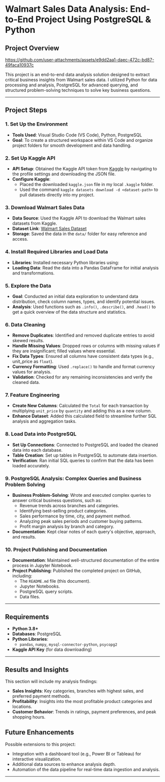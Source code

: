 # Walmart Sales Data Analysis: End-to-End Project Using PostgreSQL & Python

## Project Overview





https://github.com/user-attachments/assets/e9dd2aa1-daec-472c-bd87-49faca10937c




This project is an end-to-end data analysis solution designed to extract critical business insights from Walmart sales data. I utilized Python for data processing and analysis, PostgreSQL for advanced querying, and structured problem-solving techniques to solve key business questions. 

---

## Project Steps

### 1. Set Up the Environment
   - **Tools Used**: Visual Studio Code (VS Code), Python, PostgreSQL
   - **Goal**: To create a structured workspace within VS Code and organize project folders for smooth development and data handling.

### 2. Set Up Kaggle API
   - **API Setup**: Obtained the Kaggle API token from [Kaggle](https://www.kaggle.com/) by navigating to the profile settings and downloading the JSON file.
   - **Configure Kaggle**: 
      - Placed the downloaded `kaggle.json` file in my local `.kaggle` folder.
      - Used the command `kaggle datasets download -d <dataset-path>` to pull datasets directly into my project.

### 3. Download Walmart Sales Data
   - **Data Source**: Used the Kaggle API to download the Walmart sales datasets from Kaggle.
   - **Dataset Link**: [Walmart Sales Dataset](https://www.kaggle.com/najir0123/walmart-10k-sales-datasets)
   - **Storage**: Saved the data in the `data/` folder for easy reference and access.

### 4. Install Required Libraries and Load Data
   - **Libraries**: Installed necessary Python libraries using:
   - **Loading Data**: Read the data into a Pandas DataFrame for initial analysis and transformations.

### 5. Explore the Data
   - **Goal**: Conducted an initial data exploration to understand data distribution, check column names, types, and identify potential issues.
   - **Analysis**: Used functions such as `.info()`, `.describe()`, and `.head()` to get a quick overview of the data structure and statistics.

### 6. Data Cleaning
   - **Remove Duplicates**: Identified and removed duplicate entries to avoid skewed results.
   - **Handle Missing Values**: Dropped rows or columns with missing values if they are insignificant; filled values where essential.
   - **Fix Data Types**: Ensured all columns have consistent data types (e.g., unit_price as `float`).
   - **Currency Formatting**: Used `.replace()` to handle and format currency values for analysis.
   - **Validation**: Checked for any remaining inconsistencies and verify the cleaned data.

### 7. Feature Engineering
   - **Create New Columns**: Calculated the `Total` for each transaction by multiplying `unit_price` by `quantity` and adding this as a new column.
   - **Enhance Dataset**: Added this calculated field to streamline further SQL analysis and aggregation tasks.

### 8. Load Data into PostgreSQL
   - **Set Up Connections**: Connected to PostgreSQL and loaded the cleaned data into each database.
   - **Table Creation**: Set up tables in PostgreSQL to automate data insertion.
   - **Verification**: Ran initial SQL queries to confirm that the data has been loaded accurately.

### 9. PostgreSQL Analysis: Complex Queries and Business Problem Solving
   - **Business Problem-Solving**: Wrote and executed complex queries to answer critical business questions, such as:
     - Revenue trends across branches and categories.
     - Identifying best-selling product categories.
     - Sales performance by time, city, and payment method.
     - Analyzing peak sales periods and customer buying patterns.
     - Profit margin analysis by branch and category.
   - **Documentation**: Kept clear notes of each query's objective, approach, and results.

### 10. Project Publishing and Documentation
   - **Documentation**: Maintained well-structured documentation of the entire process in Jupyter Notebook.
   - **Project Publishing**: Published the completed project on GitHub, including:
     - The `README.md` file (this document).
     - Jupyter Notebooks.
     - PostgreSQL query scripts.
     - Data files. 

---

## Requirements

- **Python 3.8+**
- **Databases**: PostgreSQL
- **Python Libraries**:
  - `pandas`, `numpy`, `mysql-connector-python`, `psycopg2`
- **Kaggle API Key** (for data downloading)


---


## Results and Insights

This section will include my analysis findings:
- **Sales Insights**: Key categories, branches with highest sales, and preferred payment methods.
- **Profitability**: Insights into the most profitable product categories and locations.
- **Customer Behavior**: Trends in ratings, payment preferences, and peak shopping hours.

## Future Enhancements

Possible extensions to this project:
- Integration with a dashboard tool (e.g., Power BI or Tableau) for interactive visualization.
- Additional data sources to enhance analysis depth.
- Automation of the data pipeline for real-time data ingestion and analysis.

---


